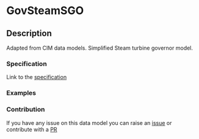 # GovSteamSGO

## Description 

Adapted from CIM data models. Simplified Steam turbine governor model.
### Specification

Link to the [specification](https://smart-data-models.github.io/dataModel.EnergyCIM/GovSteamSGO/doc/spec.md)
### Examples
### Contribution

 If you have any issue on this data model you can raise an [issue](https://github.com/smart-data-models/dataModel.EnergyCIM/issues)  or contribute with a [PR](https://github.com/smart-data-models/dataModel.EnergyCIM/pulls)